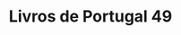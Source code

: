 ---
ref: sol-322-0006
title: "Livros de Portugal 49"
author_name: ["Sebastião Rodrigues"]
publisher: ["APEL"]
year: "y1986"
origin: null
formats: ["periódico"]
disciplines: ["graphic-design"]
tags:
layout: artifact
status: ["scan"]
published: false
int_published: false
image_count:
date_added: 2023-06-16
batch:
---